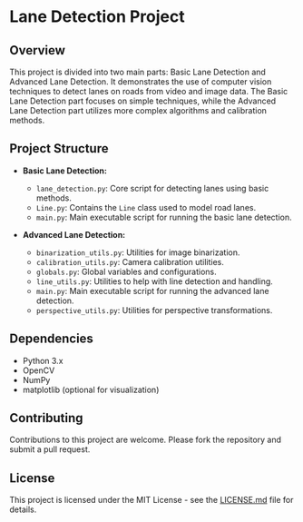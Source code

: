 # Lane Detection Project

## Overview
This project is divided into two main parts: Basic Lane Detection and Advanced Lane Detection. It demonstrates the use of computer vision techniques to detect lanes on roads from video and image data. The Basic Lane Detection part focuses on simple techniques, while the Advanced Lane Detection part utilizes more complex algorithms and calibration methods.

## Project Structure
- **Basic Lane Detection:**
  - `lane_detection.py`: Core script for detecting lanes using basic methods.
  - `Line.py`: Contains the `Line` class used to model road lanes.
  - `main.py`: Main executable script for running the basic lane detection.

- **Advanced Lane Detection:**
  - `binarization_utils.py`: Utilities for image binarization.
  - `calibration_utils.py`: Camera calibration utilities.
  - `globals.py`: Global variables and configurations.
  - `line_utils.py`: Utilities to help with line detection and handling.
  - `main.py`: Main executable script for running the advanced lane detection.
  - `perspective_utils.py`: Utilities for perspective transformations.

## Dependencies
- Python 3.x
- OpenCV
- NumPy
- matplotlib (optional for visualization)

## Contributing
Contributions to this project are welcome. Please fork the repository and submit a pull request.

## License
This project is licensed under the MIT License - see the [LICENSE.md](LICENSE) file for details.

